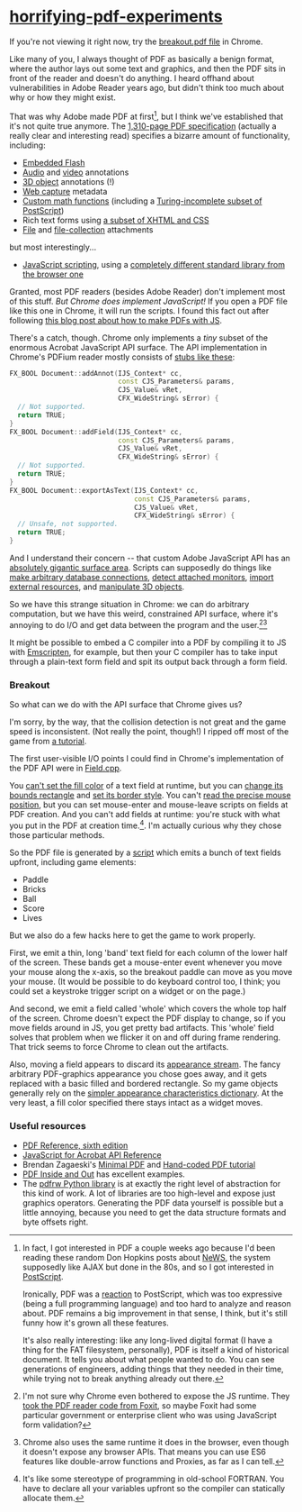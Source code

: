 # [horrifying-pdf-experiments](https://github.com/osnr/horrifying-pdf-experiments)

If you're not viewing it right now, try the
[breakout.pdf file](https://rawgit.com/osnr/horrifying-pdf-experiments/master/breakout.pdf)
in Chrome.

Like many of you, I always thought of PDF as basically a benign
format, where the author lays out some text and graphics, and then the
PDF sits in front of the reader and doesn't do anything. I heard
offhand about vulnerabilities in Adobe Reader years ago, but didn't
think too much about why or how they might exist.

That was why Adobe made PDF at first[^ps], but I think we've
established that it's not quite true anymore. The
[1,310-page PDF specification][spec] (actually a really clear and
interesting read) specifies a bizarre amount of functionality,
including:

[spec]: https://www.adobe.com/content/dam/Adobe/en/devnet/acrobat/pdfs/pdf_reference_1-7.pdf

- [Embedded Flash][]
- [Audio][] and [video][] annotations
- [3D object][] annotations (!)
- [Web capture](https://www.adobe.com/content/dam/Adobe/en/devnet/acrobat/pdfs/pdf_reference_1-7.pdf#page=946) metadata
- [Custom math functions][] (including a [Turing-incomplete subset of
PostScript][])
- Rich text forms using [a subset of XHTML and CSS][]
- [File][] and [file-collection][] attachments

[Embedded Flash]: https://www.adobe.com/content/dam/Adobe/en/devnet/acrobat/pdfs/pdf_reference_1-7.pdf#page=1123
[Audio]: https://www.adobe.com/content/dam/Adobe/en/devnet/acrobat/pdfs/pdf_reference_1-7.pdf#page=783
[Video]: https://www.adobe.com/content/dam/Adobe/en/devnet/acrobat/pdfs/pdf_reference_1-7.pdf#page=784
[3D object]: https://www.adobe.com/content/dam/Adobe/en/devnet/acrobat/pdfs/pdf_reference_1-7.pdf#page=789
[Custom math functions]: https://www.adobe.com/content/dam/Adobe/en/devnet/acrobat/pdfs/pdf_reference_1-7.pdf#page=166
[Turing-incomplete subset of PostScript]: https://www.adobe.com/content/dam/Adobe/en/devnet/acrobat/pdfs/pdf_reference_1-7.pdf#page=176
[a subset of XHTML and CSS]: https://www.adobe.com/content/dam/Adobe/en/devnet/acrobat/pdfs/pdf_reference_1-7.pdf#page=680
[File]: https://www.adobe.com/content/dam/Adobe/en/devnet/acrobat/pdfs/pdf_reference_1-7.pdf#page=638
[file-collection]: https://www.adobe.com/content/dam/Adobe/en/devnet/acrobat/pdfs/pdf_reference_1-7.pdf#page=588

but most interestingly...

- [JavaScript scripting][], using a
  [completely different standard library from the browser one][acrobatjs]

[JavaScript scripting]: https://www.adobe.com/content/dam/Adobe/en/devnet/acrobat/pdfs/pdf_reference_1-7.pdf#page=709
[acrobatjs]: https://wwwimages2.adobe.com/content/dam/Adobe/en/devnet/acrobat/pdfs/js_api_reference.pdf

Granted, most PDF readers (besides Adobe Reader) don't implement most
of this stuff. _But Chrome does implement JavaScript!_ If you open a
PDF file like this one in Chrome, it will run the scripts. I found
this fact out after following
[this blog post about how to make PDFs with JS](https://mariomalwareanalysis.blogspot.com/2012/02/how-to-embed-javascript-into-pdf.html).

There's a catch, though. Chrome only implements a _tiny_ subset of the
enormous Acrobat JavaScript API surface. The API implementation in
Chrome's PDFium reader mostly consists of
[stubs like these](https://pdfium.googlesource.com/pdfium/+/chromium/2557/fpdfsdk/src/javascript/Document.cpp#258):

```cpp
FX_BOOL Document::addAnnot(IJS_Context* cc,
                           const CJS_Parameters& params,
                           CJS_Value& vRet,
                           CFX_WideString& sError) {
  // Not supported.
  return TRUE;
}
FX_BOOL Document::addField(IJS_Context* cc,
                           const CJS_Parameters& params,
                           CJS_Value& vRet,
                           CFX_WideString& sError) {
  // Not supported.
  return TRUE;
}
FX_BOOL Document::exportAsText(IJS_Context* cc,
                               const CJS_Parameters& params,
                               CJS_Value& vRet,
                               CFX_WideString& sError) {
  // Unsafe, not supported.
  return TRUE;
}
```

And I understand their concern -- that custom Adobe JavaScript API has
an [absolutely gigantic surface area][]. Scripts can supposedly do
things like [make arbitrary database connections][],
[detect attached monitors][], [import external resources][], and
[manipulate 3D objects][].

[absolutely gigantic surface area]: https://wwwimages2.adobe.com/content/dam/Adobe/en/devnet/acrobat/pdfs/js_api_reference.pdf#page=3
[make arbitrary database connections]: https://wwwimages2.adobe.com/content/dam/Adobe/en/devnet/acrobat/pdfs/js_api_reference.pdf#page=36
[detect attached monitors]: https://wwwimages2.adobe.com/content/dam/Adobe/en/devnet/acrobat/pdfs/js_api_reference.pdf#page=537
[import external resources]: https://wwwimages2.adobe.com/content/dam/Adobe/en/devnet/acrobat/pdfs/js_api_reference.pdf#page=317
[manipulate 3D objects]: https://www.adobe.com/content/dam/Adobe/en/devnet/acrobat/pdfs/js_3d_api_reference.pdf

So we have this strange situation in Chrome: we can do arbitrary
computation, but we have this weird, constrained API surface, where
it's annoying to do I/O and get data between the program and the
user.[^situation][^es6]

It might be possible to embed a C compiler into a PDF by compiling it
to JS with [Emscripten][], for example, but then your C compiler has to
take input through a plain-text form field and spit its output back
through a form field.

[Emscripten]: https://kripken.github.io/emscripten-site/


[^ps]: In fact, I got interested in PDF a couple weeks ago because I'd
been reading these random Don Hopkins posts about
[NeWS](https://en.wikipedia.org/wiki/NeWS), the system supposedly like
AJAX but done in the 80s, and so I got interested in
[PostScript](https://en.wikipedia.org/wiki/PostScript).

    Ironically, PDF was a
    [reaction](https://en.wikipedia.org/wiki/Portable_Document_Format#PostScript)
    to PostScript, which was too expressive (being a full
    programming language) and too hard to analyze and reason
    about. PDF remains a big improvement in that sense, I think, but
    it's still funny how it's grown all these features.

    It's also really interesting: like any long-lived digital format
    (I have a thing for the FAT filesystem, personally), PDF is itself
    a kind of historical document. It tells you about what people
    wanted to do. You can see generations of engineers, adding things
    that they needed in their time, while trying not to break anything
    already out there.

[^situation]: I'm not sure why Chrome even bothered to expose the JS
    runtime. They
    [took the PDF reader code from Foxit](https://plus.google.com/+FrancoisBeaufort/posts/9wwSiWDDKKP),
    so maybe Foxit had some particular government or enterprise client
    who was using JavaScript form validation?

[^es6]: Chrome also uses the same runtime it does in the browser, even
    though it doesn't expose any browser APIs. That means you can use
    ES6 features like double-arrow functions and Proxies, as far as I
    can tell.

### Breakout

So what can we do with the API surface that Chrome gives us?

I'm sorry, by the way, that the collision detection is not great and
the game speed is inconsistent. (Not really the point, though!) I
ripped off most of the game from
[a tutorial](https://developer.mozilla.org/en-US/docs/Games/Tutorials/2D_Breakout_game_pure_JavaScript).

The first user-visible I/O points I could find in Chrome's
implementation of the PDF API were in
[Field.cpp](https://pdfium.googlesource.com/pdfium/+/chromium/2524/fpdfsdk/src/javascript/Field.cpp).

You [can't set the fill color][SetFillColor] of a text field at
runtime, but you can [change its bounds rectangle][SetRect] and
[set its border style][SetBorderStyle]. You can't
[read the precise mouse position][mouseX], but you can set mouse-enter
and mouse-leave scripts on fields at PDF creation. And you can't add
fields at runtime: you're stuck with what you put in the PDF at
creation time.[^fortran]. I'm actually curious why they chose those
particular methods.

[SetFillColor]: https://pdfium.googlesource.com/pdfium/+/chromium/2524/fpdfsdk/src/javascript/Field.cpp#1631
[SetRect]: https://pdfium.googlesource.com/pdfium/+/chromium/2524/fpdfsdk/src/javascript/Field.cpp#2356
[SetBorderStyle]: https://pdfium.googlesource.com/pdfium/+/chromium/2524/fpdfsdk/src/javascript/Field.cpp#479
[mouseX]: https://pdfium.googlesource.com/pdfium/+/chromium/2524/fpdfsdk/src/javascript/Document.cpp#1107

So the PDF file is generated by a
[script](https://github.com/osnr/horrifying-pdf-experiments/blob/master/generate_breakout.py)
which emits a bunch of text fields upfront, including game elements:

- Paddle
- Bricks
- Ball
- Score
- Lives

But we also do a few hacks here to get the game to work properly.

First, we emit a thin, long 'band' text field for each column of the
lower half of the screen. These bands get a mouse-enter event whenever
you move your mouse along the x-axis, so the breakout paddle can move
as you move your mouse. (It would be possible to do keyboard control
too, I think; you could set a keystroke trigger script on a widget or
on the page.)

And second, we emit a field called 'whole' which covers the whole top
half of the screen. Chrome doesn't expect the PDF display to change,
so if you move fields around in JS, you get pretty bad artifacts. This
'whole' field solves that problem when we flicker it on and off during
frame rendering. That trick seems to force Chrome to clean out the
artifacts.

Also, moving a field appears to discard its
[appearance stream](https://www.adobe.com/content/dam/Adobe/en/devnet/acrobat/pdfs/pdf_reference_1-7.pdf#page=612). The
fancy arbitrary PDF-graphics appearance you chose goes away, and it
gets replaced with a basic filled and bordered rectangle. So my game
objects generally rely on the
[simpler appearance characteristics dictionary](https://www.adobe.com/content/dam/Adobe/en/devnet/acrobat/pdfs/pdf_reference_1-7.pdf#page=642). At
the very least, a fill color specified there stays intact as a widget
moves.


[^fortran]: It's like some stereotype of programming in old-school
    FORTRAN. You have to declare all your variables upfront so the
    compiler can statically allocate them.

### Useful resources

- [PDF Reference, sixth edition][spec]
- [JavaScript for Acrobat API Reference][acrobatjs]
- Brendan Zagaeski's
  [Minimal PDF](https://brendanzagaeski.appspot.com/0004.html) and
  [Hand-coded PDF tutorial](https://brendanzagaeski.appspot.com/0005.html)
- [PDF Inside and Out](https://blogs.adobe.com/pdfdevjunkie/files/pdfdevjunkie/PDF_Inside_and_Out.pdf)
  has excellent examples.
- The [pdfrw Python library](https://github.com/pmaupin/pdfrw) is at
  exactly the right level of abstraction for this kind of work. A lot
  of libraries are too high-level and expose just graphics
  operators. Generating the PDF data yourself is possible but a little
  annoying, because you need to get the data structure formats and
  byte offsets right.
